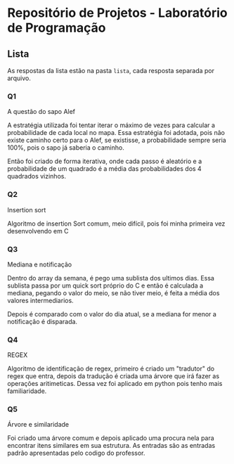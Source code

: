 # Repositório de Projetos - Laboratório de Programação

## Lista

As respostas da lista estão na pasta `lista`, cada resposta separada por arquivo.

### Q1
A questão do sapo Alef

A estratégia utilizada foi tentar iterar o máximo de vezes para calcular a probabilidade de cada local no mapa. Essa estratégia foi adotada, pois não existe caminho certo para o Alef, se existisse, a probabilidade sempre seria 100%, pois o sapo já saberia o caminho.

Então foi criado de forma iterativa, onde cada passo é aleatório e a probabilidade de um quadrado é a média das probabilidades dos 4 quadrados vizinhos.

### Q2
Insertion sort

Algoritmo de insertion Sort comum, meio difícil, pois foi minha primeira vez desenvolvendo em C

### Q3
Mediana e notificação

Dentro do array da semana, é pego uma sublista dos ultimos dias. Essa sublista passa por um quick sort próprio do C e então é calculada a mediana, pegando o valor do meio, se não tiver meio, é feita a média dos valores intermediarios.

Depois é comparado com o valor do dia atual, se a mediana for menor a notificação é disparada.

### Q4
REGEX

Algoritmo de identificação de regex, primeiro é criado um "tradutor" do regex que entra, depois da tradução é criada uma árvore que irá fazer as operações aritimeticas. Dessa vez foi aplicado em python pois tenho mais familiaridade.

### Q5
Árvore e similaridade

Foi criado uma árvore comum e depois aplicado uma procura nela para encontrar itens similares em sua estrutura. As entradas são as entradas padrão apresentadas pelo codigo do professor.

